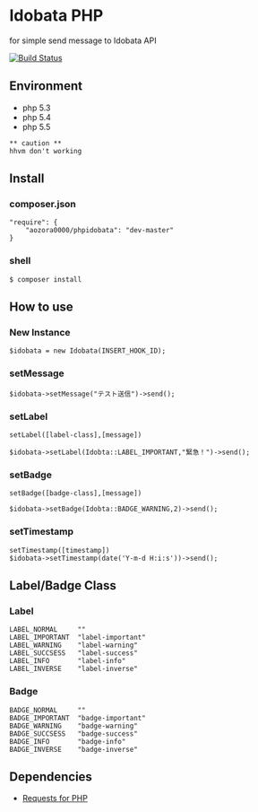 # Idobata PHP

for simple send message to Idobata API

[![Build Status](https://travis-ci.org/aozora0000/phpidobata.svg?branch=master)](https://travis-ci.org/aozora0000/phpidobata)
## Environment
- php 5.3
- php 5.4
- php 5.5

```
** caution **
hhvm don't working
```

## Install
### composer.json
```
"require": {
    "aozora0000/phpidobata": "dev-master"
}
```
### shell
```
$ composer install
```

## How to use

### New Instance
```
$idobata = new Idobata(INSERT_HOOK_ID);
```

### setMessage
```
$idobata->setMessage("テスト送信")->send();
```

### setLabel
```
setLabel([label-class],[message])

$idobata->setLabel(Idobta::LABEL_IMPORTANT,"緊急！")->send();
```

### setBadge
```
setBadge([badge-class],[message])

$idobata->setBadge(Idobta::BADGE_WARNING,2)->send();
```

### setTimestamp
```
setTimestamp([timestamp])
$idobata->setTimestamp(date('Y-m-d H:i:s'))->send();
```

## Label/Badge Class
### Label
```
LABEL_NORMAL     ""
LABEL_IMPORTANT  "label-important"
LABEL_WARNING    "label-warning"
LABEL_SUCCSESS   "label-success"
LABEL_INFO       "label-info"
LABEL_INVERSE    "label-inverse"
```

### Badge
```
BADGE_NORMAL     ""
BADGE_IMPORTANT  "badge-important"
BADGE_WARNING    "badge-warning"
BADGE_SUCCSESS   "badge-success"
BADGE_INFO       "badge-info"
BADGE_INVERSE    "badge-inverse"
```

## Dependencies
- [Requests for PHP](http://requests.ryanmccue.info/)
